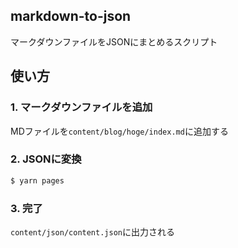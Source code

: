 ## markdown-to-json
マークダウンファイルをJSONにまとめるスクリプト

## 使い方
### 1. マークダウンファイルを追加
MDファイルを`content/blog/hoge/index.md`に追加する
### 2. JSONに変換
```bash
$ yarn pages
```
### 3. 完了
`content/json/content.json`に出力される 
